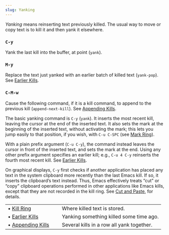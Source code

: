 ```yaml
---
slug: Yanking
---
```


*Yanking* means reinserting text previously killed. The usual way to move or copy text is to kill it and then yank it elsewhere.

### `C-y`

Yank the last kill into the buffer, at point (`yank`).

### `M-y`

Replace the text just yanked with an earlier batch of killed text (`yank-pop`). See [Earlier Kills](Earlier-Kills).

### `C-M-w`

Cause the following command, if it is a kill command, to append to the previous kill (`append-next-kill`). See [Appending Kills](Appending-Kills).

The basic yanking command is `C-y` (`yank`). It inserts the most recent kill, leaving the cursor at the end of the inserted text. It also sets the mark at the beginning of the inserted text, without activating the mark; this lets you jump easily to that position, if you wish, with `C-u C-SPC` (see [Mark Ring](Mark-Ring)).

With a plain prefix argument (`C-u C-y`), the command instead leaves the cursor in front of the inserted text, and sets the mark at the end. Using any other prefix argument specifies an earlier kill; e.g., `C-u 4 C-y` reinserts the fourth most recent kill. See [Earlier Kills](Earlier-Kills).

On graphical displays, `C-y` first checks if another application has placed any text in the system clipboard more recently than the last Emacs kill. If so, it inserts the clipboard’s text instead. Thus, Emacs effectively treats “cut" or “copy" clipboard operations performed in other applications like Emacs kills, except that they are not recorded in the kill ring. See [Cut and Paste](Cut-and-Paste), for details.

|                                      |    |                                           |
| :----------------------------------- | -- | :---------------------------------------- |
| • [Kill Ring](Kill-Ring)             |    | Where killed text is stored.              |
| • [Earlier Kills](Earlier-Kills)     |    | Yanking something killed some time ago.   |
| • [Appending Kills](Appending-Kills) |    | Several kills in a row all yank together. |
